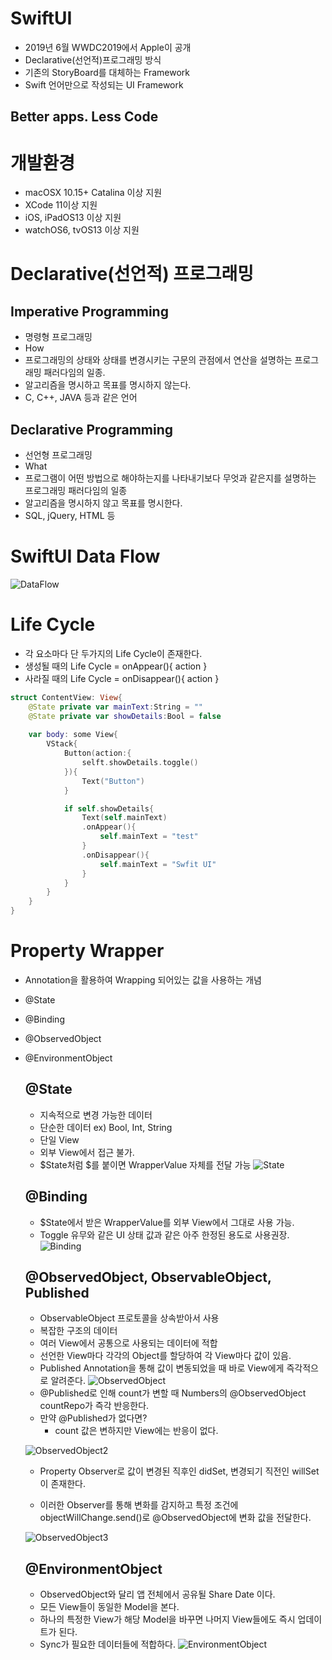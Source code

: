 # SwiftUI

- 2019년 6월 WWDC2019에서 Apple이 공개
- Declarative(선언적)프로그래밍 방식
- 기존의 StoryBoard를 대체하는 Framework
- Swift 언어만으로 작성되는 UI Framework
## Better apps. Less Code

# 개발환경
- macOSX 10.15+ Catalina 이상 지원
- XCode 11이상 지원
- iOS, iPadOS13 이상 지원
- watchOS6, tvOS13 이상 지원

# Declarative(선언적) 프로그래밍
## Imperative Programming
- 명령형 프로그래밍
- How
- 프로그래밍의 상태와 상태를 변경시키는 구문의 관점에서 연산을 설명하는 프로그래밍 패러다임의 일종.
- 알고리즘을 명시하고 목표를 명시하지 않는다.
- C, C++, JAVA 등과 같은 언어

## Declarative Programming
- 선언형 프로그래밍
- What
- 프로그램이 어떤 방법으로 해야하는지를 나타내기보다 무엇과 같은지를 설명하는 프로그래밍 패러다임의 일종
- 알고리즘을 명시하지 않고 목표를 명시한다.
- SQL, jQuery, HTML 등


# SwiftUI Data Flow
![DataFlow](./assets/DataFlow.png)
# Life Cycle
- 각 요소마다 단 두가지의 Life Cycle이 존재한다.
- 생성될 때의 Life Cycle = onAppear(){ action }
- 사라질 때의 Life Cycle = onDisappear(){ action }

```swift
struct ContentView: View{
    @State private var mainText:String = ""
    @State private var showDetails:Bool = false
    
    var body: some View{
        VStack{
            Button(action:{
                selft.showDetails.toggle()
            }){
                Text("Button")
            }

            if self.showDetails{
                Text(self.mainText)
                .onAppear(){
                    self.mainText = "test"
                }
                .onDisappear(){
                    self.mainText = "Swfit UI"
                }
            }
        }
    }
}
```

# Property Wrapper
- Annotation을 활용하여 Wrapping 되어있는 값을 사용하는 개념
- @State
- @Binding
- @ObservedObject
- @EnvironmentObject

    ## @State
    - 지속적으로 변경 가능한 데이터
    - 단순한 데이터 ex) Bool, Int, String
    - 단일 View
    - 외부 View에서 접근 불가.
    - $State처럼 $를 붙이면 WrapperValue 자체를 전달 가능
    ![State](./assets/ex-State.png)


    ## @Binding
    - $State에서 받은 WrapperValue를 외부 View에서 그대로 사용 가능.
    - Toggle 유무와 같은 UI 상태 값과 같은 아주 한정된 용도로 사용권장.
    ![Binding](./assets/ex-Binding.png)

    ## @ObservedObject, ObservableObject, Published
    - ObservableObject 프로토콜을 상속받아서 사용
    - 복잡한 구조의 데이터
    - 여러 View에서 공통으로 사용되는 데이터에 적합
    - 선언한 View마다 각각의 Object를 할당하여 각 View마다 값이 있음.
    - Published Annotation을 통해 값이 변동되었을 때 바로 View에게 즉각적으로 알려준다.
    ![ObservedObject](./assets/ex-ObservedObject.png)
    - @Published로 인해 count가 변할 때 Numbers의 @ObservedObject countRepo가 즉각 반응한다.
    - 만약 @Published가 없다면?
      - count 값은 변하지만 View에는 반응이 없다.
    
    ![ObservedObject2](./assets/ex-ObservedObject2.png)
    - Property Observer로 값이 변경된 직후인 didSet, 변경되기 직전인 willSet이 존재한다.

    - 이러한 Observer를 통해 변화를 감지하고 특정 조건에 objectWillChange.send()로 @ObservedObject에 변화 값을 전달한다.
    
    ![ObservedObject3](assets/ex-ObservedObject3.png)


    ## @EnvironmentObject
    - ObservedObject와 달리 앱 전체에서 공유될 Share Date 이다.
    - 모든 View들이 동일한 Model을 본다.
    - 하나의 특정한 View가 해당 Model을 바꾸면 나머지 View들에도 즉시 업데이트가 된다.
    - Sync가 필요한 데이터들에 적합하다.
    ![EnvironmentObject](./assets/ex-EnvironmentObject.png)